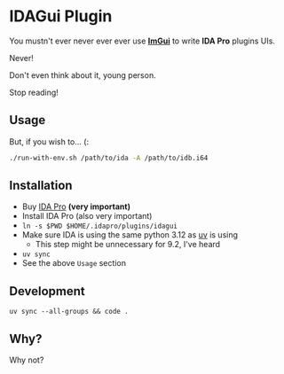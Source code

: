 # IDAGui Plugin

You mustn't ever never ever ever use **[ImGui](https://github.com/ocornut/imgui)** to write **IDA Pro** plugins UIs.

Never!

Don't even think about it, young person.

Stop reading!

## Usage

But, if you wish to... (:

```bash
./run-with-env.sh /path/to/ida -A /path/to/idb.i64
```

## Installation

- Buy [IDA Pro](https://www.hex-rays.com/) **(very important)**
- Install IDA Pro (also very important)
- `ln -s $PWD $HOME/.idapro/plugins/idagui`
- Make sure IDA is using the same python 3.12 as [uv](https://docs.astral.sh/uv/) is using
    - This step might be unnecessary for 9.2, I've heard
- `uv sync`
- See the above `Usage` section

## Development

`uv sync --all-groups && code .`

## Why?

Why not?